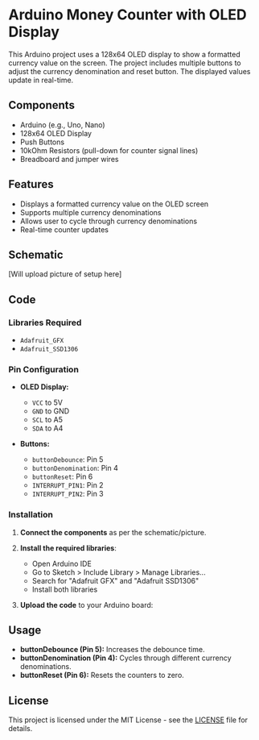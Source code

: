# Arduino Money Counter with OLED Display

This Arduino project uses a 128x64 OLED display to show a formatted currency value on the screen. The project includes multiple buttons to adjust the currency denomination and reset button. The displayed values update in real-time.

## Components

- Arduino (e.g., Uno, Nano)
- 128x64 OLED Display
- Push Buttons
- 10kOhm Resistors (pull-down for counter signal lines)
- Breadboard and jumper wires

## Features

- Displays a formatted currency value on the OLED screen
- Supports multiple currency denominations
- Allows user to cycle through currency denominations
- Real-time counter updates

## Schematic

[Will upload picture of setup here]

## Code

### Libraries Required

- `Adafruit_GFX`
- `Adafruit_SSD1306`

### Pin Configuration

- **OLED Display:**
  - `VCC` to 5V
  - `GND` to GND
  - `SCL` to A5
  - `SDA` to A4
    
- **Buttons:**
  - `buttonDebounce`: Pin 5
  - `buttonDenomination`: Pin 4
  - `buttonReset`: Pin 6
  - `INTERRUPT_PIN1`: Pin 2
  - `INTERRUPT_PIN2`: Pin 3

### Installation

1. **Connect the components** as per the schematic/picture.
2. **Install the required libraries**:
   - Open Arduino IDE
   - Go to Sketch > Include Library > Manage Libraries...
   - Search for "Adafruit GFX" and "Adafruit SSD1306"
   - Install both libraries

3. **Upload the code** to your Arduino board:

## Usage

- **buttonDebounce (Pin 5):** Increases the debounce time.
- **buttonDenomination (Pin 4):** Cycles through different currency denominations.
- **buttonReset (Pin 6):** Resets the counters to zero.

## License

This project is licensed under the MIT License - see the [LICENSE](LICENSE) file for details.
